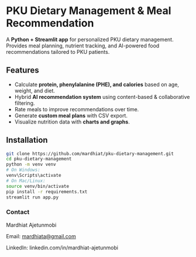 # PKU Dietary Management & Meal Recommendation

A **Python + Streamlit app** for personalized PKU dietary management. Provides meal planning, nutrient tracking, and AI-powered food recommendations tailored to PKU patients.



## Features

- Calculate **protein, phenylalanine (PHE), and calories** based on age, weight, and diet.  
- Hybrid **AI recommendation system** using content-based & collaborative filtering.  
- Rate meals to improve recommendations over time.  
- Generate **custom meal plans** with CSV export.  
- Visualize nutrition data with **charts and graphs**.  



## Installation

```bash
git clone https://github.com/mardhiat/pku-dietary-management.git
cd pku-dietary-management
python -m venv venv
# On Windows:
venv\Scripts\activate
# On Mac/Linux:
source venv/bin/activate
pip install -r requirements.txt
streamlit run app.py
```

### Contact

Mardhiat Ajetunmobi

Email: mardhiata@gmail.com

LinkedIn: linkedin.com/in/mardhiat-ajetunmobi
